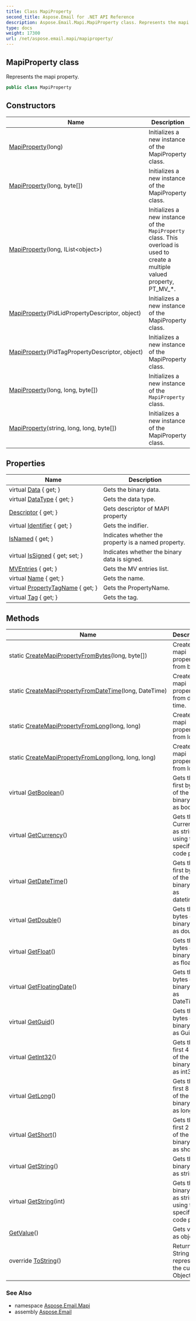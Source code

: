 ```yaml
---
title: Class MapiProperty
second_title: Aspose.Email for .NET API Reference
description: Aspose.Email.Mapi.MapiProperty class. Represents the mapi property
type: docs
weight: 17300
url: /net/aspose.email.mapi/mapiproperty/
---
```

## MapiProperty class

Represents the mapi property.

```csharp
public class MapiProperty
```

## Constructors

| Name | Description |
| --- | --- |
| [MapiProperty](mapiproperty/#constructor_2)(long) | Initializes a new instance of the MapiProperty class. |
| [MapiProperty](mapiproperty/#constructor_3)(long, byte[]) | Initializes a new instance of the MapiProperty class. |
| [MapiProperty](mapiproperty/#constructor_5)(long, IList&lt;object&gt;) | Initializes a new instance of the `MapiProperty` class. This overload is used to create a multiple valued property, PT_MV_*. |
| [MapiProperty](mapiproperty/#constructor)(PidLidPropertyDescriptor, object) | Initializes a new instance of the MapiProperty class. |
| [MapiProperty](mapiproperty/#constructor_1)(PidTagPropertyDescriptor, object) | Initializes a new instance of the MapiProperty class. |
| [MapiProperty](mapiproperty/#constructor_4)(long, long, byte[]) | Initializes a new instance of the `MapiProperty` class. |
| [MapiProperty](mapiproperty/#constructor_6)(string, long, long, byte[]) | Initializes a new instance of the MapiProperty class. |

## Properties

| Name | Description |
| --- | --- |
| virtual [Data](../../aspose.email.mapi/mapiproperty/data/) { get; } | Gets the binary data. |
| virtual [DataType](../../aspose.email.mapi/mapiproperty/datatype/) { get; } | Gets the data type. |
| [Descriptor](../../aspose.email.mapi/mapiproperty/descriptor/) { get; } | Gets descriptor of MAPI property |
| virtual [Identifier](../../aspose.email.mapi/mapiproperty/identifier/) { get; } | Gets the indifier. |
| [IsNamed](../../aspose.email.mapi/mapiproperty/isnamed/) { get; } | Indicates whether the property is a named property. |
| virtual [IsSigned](../../aspose.email.mapi/mapiproperty/issigned/) { get; set; } | Indicates whether the binary data is signed. |
| [MVEntries](../../aspose.email.mapi/mapiproperty/mventries/) { get; } | Gets the MV entries list. |
| virtual [Name](../../aspose.email.mapi/mapiproperty/name/) { get; } | Gets the name. |
| virtual [PropertyTagName](../../aspose.email.mapi/mapiproperty/propertytagname/) { get; } | Gets the PropertyName. |
| virtual [Tag](../../aspose.email.mapi/mapiproperty/tag/) { get; } | Gets the tag. |

## Methods

| Name | Description |
| --- | --- |
| static [CreateMapiPropertyFromBytes](../../aspose.email.mapi/mapiproperty/createmapipropertyfrombytes/)(long, byte[]) | Creates the mapi property from bytes. |
| static [CreateMapiPropertyFromDateTime](../../aspose.email.mapi/mapiproperty/createmapipropertyfromdatetime/)(long, DateTime) | Creates the mapi property from date time. |
| static [CreateMapiPropertyFromLong](../../aspose.email.mapi/mapiproperty/createmapipropertyfromlong/#createmapipropertyfromlong)(long, long) | Creates the mapi property from long. |
| static [CreateMapiPropertyFromLong](../../aspose.email.mapi/mapiproperty/createmapipropertyfromlong/#createmapipropertyfromlong_1)(long, long, long) | Creates the mapi property from long. |
| virtual [GetBoolean](../../aspose.email.mapi/mapiproperty/getboolean/)() | Gets the first bytes of the binary data as boolean. |
| virtual [GetCurrency](../../aspose.email.mapi/mapiproperty/getcurrency/)() | Gets the Currency as string using the specified code page. |
| virtual [GetDateTime](../../aspose.email.mapi/mapiproperty/getdatetime/)() | Gets the first bytes of the binary data as datetime. |
| virtual [GetDouble](../../aspose.email.mapi/mapiproperty/getdouble/)() | Gets the bytes of the binary data as double. |
| virtual [GetFloat](../../aspose.email.mapi/mapiproperty/getfloat/)() | Gets the bytes of the binary data as float. |
| virtual [GetFloatingDate](../../aspose.email.mapi/mapiproperty/getfloatingdate/)() | Gets the bytes of the binary data as DateTime. |
| virtual [GetGuid](../../aspose.email.mapi/mapiproperty/getguid/)() | Gets the bytes of the binary data as Guid. |
| virtual [GetInt32](../../aspose.email.mapi/mapiproperty/getint32/)() | Gets the first 4 bytes of the binary data as int32. |
| virtual [GetLong](../../aspose.email.mapi/mapiproperty/getlong/)() | Gets the first 8 bytes of the binary data as long. |
| virtual [GetShort](../../aspose.email.mapi/mapiproperty/getshort/)() | Gets the first 2 bytes of the binary data as short. |
| virtual [GetString](../../aspose.email.mapi/mapiproperty/getstring/#getstring)() | Gets the binary data as string. |
| virtual [GetString](../../aspose.email.mapi/mapiproperty/getstring/#getstring_1)(int) | Gets the binary data as string using the specified code page. |
| [GetValue](../../aspose.email.mapi/mapiproperty/getvalue/)() | Gets value as object |
| override [ToString](../../aspose.email.mapi/mapiproperty/tostring/)() | Returns a String that represents the current Object. |

### See Also

* namespace [Aspose.Email.Mapi](../../aspose.email.mapi/)
* assembly [Aspose.Email](../../)



